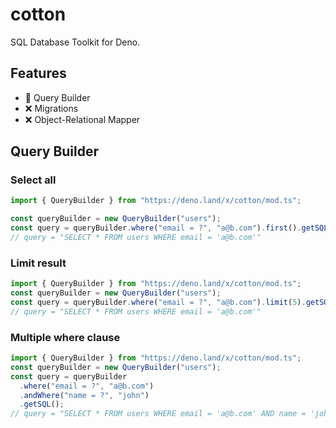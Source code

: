 # cotton

SQL Database Toolkit for Deno.

## Features

- 🚧 Query Builder
- ❌ Migrations
- ❌ Object-Relational Mapper

## Query Builder

### Select all

```ts
import { QueryBuilder } from "https://deno.land/x/cotton/mod.ts";

const queryBuilder = new QueryBuilder("users");
const query = queryBuilder.where("email = ?", "a@b.com").first().getSQL();
// query = "SELECT * FROM users WHERE email = 'a@b.com'"
```

### Limit result

```ts
import { QueryBuilder } from "https://deno.land/x/cotton/mod.ts";
const queryBuilder = new QueryBuilder("users");
const query = queryBuilder.where("email = ?", "a@b.com").limit(5).getSQL();
// query = "SELECT * FROM users WHERE email = 'a@b.com'"
```

### Multiple where clause

```ts
import { QueryBuilder } from "https://deno.land/x/cotton/mod.ts";
const queryBuilder = new QueryBuilder("users");
const query = queryBuilder
  .where("email = ?", "a@b.com")
  .andWhere("name = ?", "john")
  .getSQL();
// query = "SELECT * FROM users WHERE email = 'a@b.com' AND name = 'john'"
```
